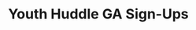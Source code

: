 ---
title: Youth Huddle GA Sign-Ups
redirect_to: https://docs.google.com/spreadsheets/d/15K6uqDI0BPQ56wW4tDtdA44vTbyC-8jgHmxgDrUJgkM/edit?usp=sharing
redirect_from: 
  - /YouthHuddle23GASignUps
  - /youthhuddle23gasignups
---